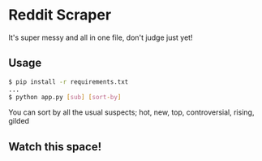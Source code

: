 # Reddit Scraper

It's super messy and all in one file, don't judge just yet!

## Usage

```bash
$ pip install -r requirements.txt
...
$ python app.py [sub] [sort-by]
```

You can sort by all the usual suspects; hot, new, top, controversial, rising, gilded

## Watch this space!
